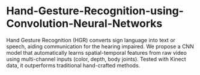 # Hand-Gesture-Recognition-using-Convolution-Neural-Networks
Hand Gesture Recognition (HGR) converts sign language into text or speech, aiding communication for the hearing impaired. We propose a CNN model that automatically learns spatial-temporal features from raw video using multi-channel inputs (color, depth, body joints). Tested with Kinect data, it outperforms traditional hand-crafted methods.
